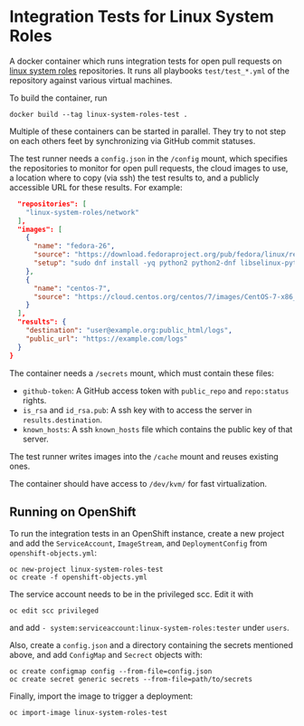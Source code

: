 Integration Tests for Linux System Roles
========================================

A docker container which runs integration tests for open pull requests on
[linux system roles](https://linux-system-roles.github.io) repositories. It runs
all playbooks `test/test_*.yml` of the repository against various virtual
machines.

To build the container, run

    docker build --tag linux-system-roles-test .

Multiple of these containers can be started in parallel. They try to not step
on each others feet by synchronizing via GitHub commit statuses.

The test runner needs a `config.json` in the `/config` mount, which specifies
the repositories to monitor for open pull requests, the cloud images to use,
a location where to copy (via ssh) the test results to, and a publicly
accessible URL for these results. For example:

```json
  "repositories": [
    "linux-system-roles/network"
  ],
  "images": [
    {
      "name": "fedora-26",
      "source": "https://download.fedoraproject.org/pub/fedora/linux/releases/26/CloudImages/x86_64/images/Fedora-Cloud-Base-26-1.5.x86_64.qcow2",
      "setup": "sudo dnf install -yq python2 python2-dnf libselinux-python"
    },
    {
      "name": "centos-7",
      "source": "https://cloud.centos.org/centos/7/images/CentOS-7-x86_64-GenericCloud-1702.qcow2"
    }
  ],
  "results": {
    "destination": "user@example.org:public_html/logs",
    "public_url": "https://example.com/logs"
  }
}
```

The container needs a `/secrets` mount, which must contain these files:

* `github-token`: A GitHub access token with `public_repo` and `repo:status`
  rights.
* `is_rsa` and `id_rsa.pub`: A ssh key with to access the server in
  `results.destination`.
* `known_hosts`: A ssh `known_hosts` file which contains the public key of that
  server.

The test runner writes images into the `/cache` mount and reuses existing ones.

The container should have access to `/dev/kvm/` for fast virtualization.


## Running on OpenShift

To run the integration tests in an OpenShift instance, create a new project and
add the `ServiceAccount`, `ImageStream`, and `DeploymentConfig` from
`openshift-objects.yml`:

    oc new-project linux-system-roles-test
    oc create -f openshift-objects.yml

The service account needs to be in the privileged scc. Edit it with

    oc edit scc privileged

and add `- system:serviceaccount:linux-system-roles:tester` under `users`.

Also, create a `config.json` and a directory containing the secrets mentioned
above, and add `ConfigMap` and `Secrect` objects with:

    oc create configmap config --from-file=config.json
    oc create secret generic secrets --from-file=path/to/secrets

Finally, import the image to trigger a deployment:

    oc import-image linux-system-roles-test

